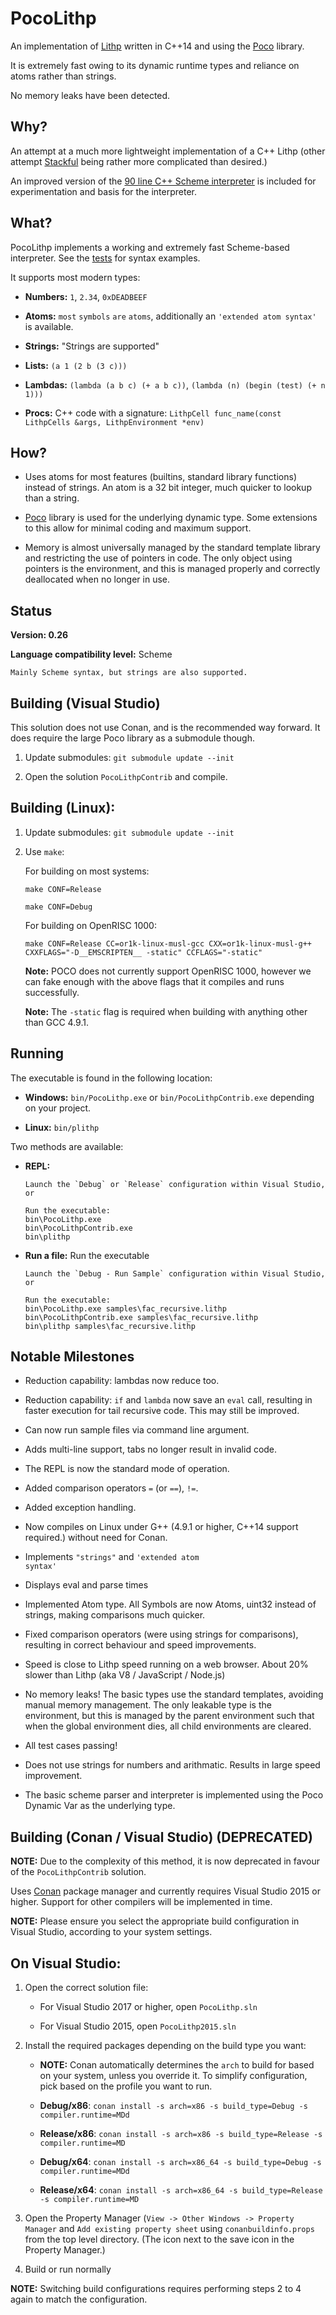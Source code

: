 PocoLithp
=========

An implementation of [Lithp](https://github.com/andrakis/node-lithp) written in C++14 and using the [Poco](https://procoproject.org) library.

It is extremely fast owing to its dynamic runtime types and reliance on atoms rather than strings.

No memory leaks have been detected.

Why?
----

An attempt at a much more lightweight implementation of a C++ Lithp (other attempt [Stackful](https://github.com/andrakis/Stackful) being rather more complicated than desired.)

An improved version of the [90 line C++ Scheme interpreter](https://gist.github.com/ofan/721464) is included for experimentation and basis for the interpreter.

What?
-----

PocoLithp implements a working and extremely fast Scheme-based interpreter. See the [tests](https://github.com/andrakis/PocoLithp/blob/master/PocoLithp/PLtests.cpp) for syntax examples.

It supports most modern types:

   * **Numbers:** `1`, `2.34`, `0xDEADBEEF`

   * **Atoms:** `most` `symbols` `are` `atoms`, additionally an `'extended atom syntax'` is available.

   * **Strings:** "Strings are supported"

   * **Lists:** `(a 1 (2 b (3 c)))`

   * **Lambdas:** `(lambda (a b c) (+ a b c))`, `(lambda (n) (begin (test) (+ n 1)))`

   * **Procs:** C++ code with a signature: `LithpCell func_name(const LithpCells &args, LithpEnvironment *env)`

How?
----

   * Uses atoms for most features (builtins, standard library functions) instead of strings. An atom is a 32 bit integer, much quicker to lookup than a string.

   * [Poco](https://procoproject.org) library is used for the underlying dynamic type. Some extensions to this allow for minimal coding and maximum support.

   * Memory is almost universally managed by the standard template library and restricting the use of pointers in code. The only object using pointers is the environment, and this is managed properly and correctly deallocated when no longer in use.


Status
------

**Version: 0.26**

**Language compatibility level:** Scheme

    Mainly Scheme syntax, but strings are also supported.

Building (Visual Studio)
------------------------

This solution does not use Conan, and is the recommended way forward. It does require the large Poco library as a submodule though.

1. Update submodules: `git submodule update --init`

2. Open the solution `PocoLithpContrib` and compile.

Building (Linux):
-----------------

1. Update submodules: `git submodule update --init`

2. Use `make`:

   For building on most systems:

     `make CONF=Release`

     `make CONF=Debug`

   For building on OpenRISC 1000:

     `make CONF=Release CC=or1k-linux-musl-gcc CXX=or1k-linux-musl-g++ CXXFLAGS="-D__EMSCRIPTEN__ -static" CCFLAGS="-static"`

     **Note:** POCO does not currently support OpenRISC 1000, however we can fake enough with the above flags that it compiles and runs successfully.

     **Note:** The `-static` flag is required when building with anything other than GCC 4.9.1.

Running
-------

The executable is found in the following location:

* **Windows:** `bin/PocoLithp.exe` or `bin/PocoLithpContrib.exe` depending on your project.

* **Linux:** `bin/plithp`

Two methods are available:

* **REPL:**

      Launch the `Debug` or `Release` configuration within Visual Studio, or

      Run the executable:
      bin\PocoLithp.exe
      bin\PocoLithpContrib.exe
      bin\plithp

* **Run a file:** Run the executable

      Launch the `Debug - Run Sample` configuration within Visual Studio, or

      Run the executable:
      bin\PocoLithp.exe samples\fac_recursive.lithp
      bin\PocoLithpContrib.exe samples\fac_recursive.lithp
      bin\plithp samples\fac_recursive.lithp

Notable Milestones
------------------

* Reduction capability: lambdas now reduce too.

* Reduction capability: `if` and `lambda` now save an `eval` call, resulting in faster execution for tail recursive code. This may still be improved.

* Can now run sample files via command line argument.

* Adds multi-line support, tabs no longer result in invalid code.

* The REPL is now the standard mode of operation.

* Added comparison operators `=` (or `==`), `!=`.

* Added exception handling.

* Now compiles on Linux under G++ (4.9.1 or higher, C++14 support required.) without need for Conan.

* Implements <code>"strings"</code> and <code>'extended atom syntax'</code>

* Displays eval and parse times

* Implemented Atom type. All Symbols are now Atoms, uint32 instead of strings, making comparisons much quicker.

* Fixed comparison operators (were using strings for comparisons), resulting in correct behaviour and speed improvements.

* Speed is close to Lithp speed running on a web browser. About 20% slower than Lithp (aka V8 / JavaScript / Node.js)

* No memory leaks! The basic types use the standard templates, avoiding manual memory management. The only leakable type is the environment, but this is managed by the parent environment such that when the global environment dies, all child environments are cleared.

* All test cases passing!

* Does not use strings for numbers and arithmatic. Results in large speed improvement.

* The basic scheme parser and interpreter is implemented using the Poco Dynamic Var as the underlying type.

Building (Conan / Visual Studio) (DEPRECATED)
---------------------------------------------

**NOTE:** Due to the complexity of this method, it is now deprecated in favour of the `PocoLithpContrib` solution.

Uses [Conan](https://www.conan.io/) package manager and currently requires Visual Studio 2015 or higher. Support for other compilers will be implemented in time.

**NOTE:** Please ensure you select the appropriate build configuration in Visual Studio, according to your system settings.

On Visual Studio:
-----------------

1. Open the correct solution file:

   * For Visual Studio 2017 or higher, open `PocoLithp.sln`

   * For Visual Studio 2015, open `PocoLithp2015.sln`

2. Install the required packages depending on the build type you want:

    * **NOTE:** Conan automatically determines the `arch` to build for based on your system, unless you override it. To simplify configuration, pick based on the profile you want to run.

    * **Debug/x86**: `conan install -s arch=x86 -s build_type=Debug -s compiler.runtime=MDd`

    * **Release/x86**: `conan install -s arch=x86 -s build_type=Release -s compiler.runtime=MD`

    * **Debug/x64**: `conan install -s arch=x86_64 -s build_type=Debug -s compiler.runtime=MDd`

    * **Release/x64**: `conan install -s arch=x86_64 -s build_type=Release -s compiler.runtime=MD`

3. Open the Property Manager (`View -> Other Windows -> Property Manager` and `Add existing property sheet` using `conanbuildinfo.props` from the top level directory. (The icon next to the save icon in the Property Manager.)

4. Build or run normally

**NOTE:** Switching build configurations requires performing steps 2 to 4 again to match the configuration.

